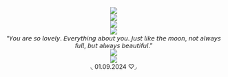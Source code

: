  
<div align="center">
  <img src="https://komarev.com/ghpvc/?username=your-github-username&label=★">
</div>

<div align="center">
  <img src= "https://i.imgur.com/TbItnVV.webp">
</div>

<div align="center">
<img src= "https://i.imgur.com/oqAdaNd.png">
</div>

<div align="center">
  <img src= "https://i.imgur.com/TbItnVV.webp">
 </div>

<div align="center">
“𝘠𝘰𝘶 𝘢𝘳𝘦 𝘴𝘰 𝘭𝘰𝘷𝘦𝘭𝘺. 𝘌𝘷𝘦𝘳𝘺𝘵𝘩𝘪𝘯𝘨 𝘢𝘣𝘰𝘶𝘵 𝘺𝘰𝘶. 𝘑𝘶𝘴𝘵 𝘭𝘪𝘬𝘦 𝘵𝘩𝘦 𝘮𝘰𝘰𝘯, 𝘯𝘰𝘵 𝘢𝘭𝘸𝘢𝘺𝘴 𝘧𝘶𝘭𝘭, 𝘣𝘶𝘵 𝘢𝘭𝘸𝘢𝘺𝘴 𝘣𝘦𝘢𝘶𝘵𝘪𝘧𝘶𝘭.”
</div>

  
  <div align="center">
  <img src= "https://i.imgur.com/TbItnVV.webp">
 </div>
 
<div align="center">
 <img src="https://i.imgur.com/TwI9a9h.png">
</div>

<div align="center">
◟ 01.09.2024 ♡◞
</div>
